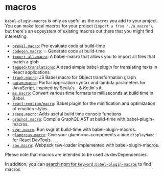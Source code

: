 # macros

`babel-plugin-macros` is only as useful as the `macros` you add to your project.
You can make local macros for your project (`import a from './a.macro'`), but
there's an ecosystem of existing macros out there that you might find interesting:

* [`preval.macro`](https://www.npmjs.com/package/preval.macro): Pre-evaluate code at build-time
* [`codegen.macro`](https://www.npmjs.com/package/codegen.macro): 💥 Generate code at build-time
* [`import-all.macro`](https://www.npmjs.com/package/import-all.macro): A babel-macro that allows you to import all files that match a glob
* [`tagged-translations`](https://www.npmjs.com/package/tagged-translations): A dead simple babel-plugin for translating texts in React applications.
* [`traph.macro`](https://www.npmjs.com/package/traph.macro): JS Babel macro for Object transformation graph
* [`param.macro`](https://www.npmjs.com/package/param.macro): Partial application syntax and lambda parameters for JavaScript, inspired by Scala's `_` & Kotlin's it.
* [`ms.macro`](https://www.npmjs.com/package/ms.macro): Convert various time formats to milliseconds at build time in Babel.
* [`react-emotion/macro`](https://github.com/emotion-js/emotion/tree/78fea2d2eb74269645b28fe12392ecc09882f55f/packages/babel-plugin-emotion#babel-macros): Babel plugin for the minification and optimization of emotion styles.
* [`scope.macro`](https://www.npmjs.com/package/scope.macro): Adds useful build time console functions
* [`graphql.macro`](https://github.com/evenchange4/graphql.macro): Compile GraphQL AST at build-time with babel-plugin-macros.
* [`svgr.macro`](https://github.com/evenchange4/svgr.macro): Run svgr at build-time with babel-plugin-macros.
* [`glamorous.macro`](https://github.com/kentcdodds/glamorous.macro): Give your glamorous components a nice `displayName` for React DevTools.
* [`raw.macro`](https://github.com/pveyes/raw.macro): Webpack raw-loader implemented with babel-plugin-macros.

Please note that macros are intended to be used as devDependencies.

In addition, you can
[search npm for `keyword:babel-plugin-macros`](https://www.npmjs.com/search?q=keywords:babel-plugin-macros)
to find macros.
